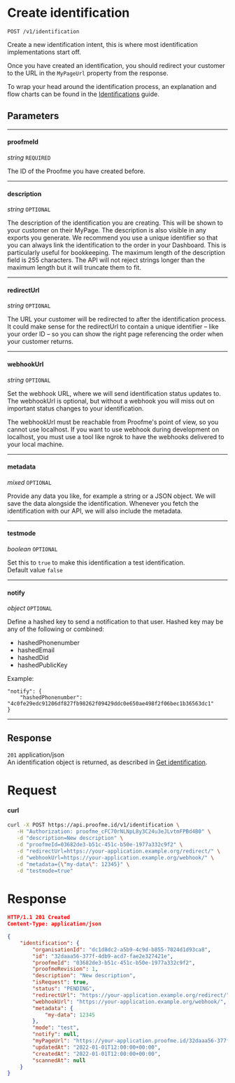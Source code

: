 # Create identification
`POST /v1/identification`

Create a new identification intent, this is where most identification implementations start off.

Once you have created an identification, you should redirect your customer to the URL in the `MyPageUrl` property from the response.

To wrap your head around the identification process, an explanation and flow charts can be found in the [Identifications](intro/identifications.md) guide.

## Parameters
___
#### proofmeId
_string_ `REQUIRED`

The ID of the Proofme you have created before.

___
#### description
_string_ `OPTIONAL`

The description of the identification you are creating. This will be shown to your customer on their MyPage. The description is also visible in any exports you generate.
We recommend you use a unique identifier so that you can always link the identification to the order in your Dashboard. This is particularly useful for bookkeeping.
The maximum length of the description field is 255 characters. The API will not reject strings longer than the maximum length but it will truncate them to fit.

____
#### redirectUrl
_string_ `OPTIONAL`

The URL your customer will be redirected to after the identification process.
It could make sense for the redirectUrl to contain a unique identifier – like your order ID – so you can show the right page referencing the order when your customer returns.

____
#### webhookUrl
_string_ `OPTIONAL`

Set the webhook URL, where we will send identification status updates to.
The webhookUrl is optional, but without a webhook you will miss out on important status changes to your identification.

The webhookUrl must be reachable from Proofme's point of view, so you cannot use localhost. If you want to use webhook during development on localhost, you must use a tool like ngrok to have the webhooks delivered to your local machine.

____
#### metadata
_mixed_ `OPTIONAL`

Provide any data you like, for example a string or a JSON object. We will save the data alongside the identification. Whenever you fetch the identification with our API, we will also include the metadata.
___
#### testmode
_boolean_ `OPTIONAL`

Set this to `true` to make this identification a test identification.  
Default value `false`
___
#### notify
_object_ `OPTIONAL`

Define a hashed key to send a notification to that user. Hashed key may be any of the following or combined:
* hashedPhonenumber
* hashedEmail
* hashedDid
* hashedPublicKey

Example:
```
"notify": {
    "hashedPhonenumber": "4c0fe29edc91206df827fb98262f09429ddc0e650ae498f2f06bec1b36563dc1"
}
```

___


## Response

`201` application/json  
An identification object is returned, as described in [Get identification](api/v1/identification/get_identification.md).

# Request

<!-- tabs:start -->

#### **curl**

```bash
curl -X POST https://api.proofme.id/v1/identification \
   -H "Authorization: proofme_cFC70rNLNpL8y3C24u3eJLvtmFPBd4B0" \
   -d "description=New description" \
   -d "proofmeId=03682de3-b51c-451c-b50e-1977a332c9f2" \
   -d "redirectUrl=https://your-application.example.org/redirect/" \
   -d "webhookUrl=https://your-application.example.org/webhook/" \
   -d "metadata={\"my-data\": 12345}" \
   -d "testmode=true"
```

<!-- tabs:end -->

# Response
```json
HTTP/1.1 201 Created
Content-Type: application/json

{
    "identification": {
        "organisationId": "dc1d8dc2-a5b9-4c9d-b855-7024d1d93ca8",
        "id": "32daaa56-377f-4db9-acd7-fae2e327421e",
        "proofmeId": "03682de3-b51c-451c-b50e-1977a332c9f2",
        "proofmeRevision": 1,
        "description": "New description",
        "isRequest": true,
        "status": "PENDING",
        "redirectUrl": "https://your-application.example.org/redirect/",
        "webhookUrl": "https://your-application.example.org/webhook/",
        "metadata": {
            "my-data": 12345
        },
        "mode": "test",
        "notify": null,
        "myPageUrl": "https://your-application.proofme.id/32daaa56-377f-4db9-acd7-fae2e327421e",
        "updatedAt": "2022-01-01T12:00:00+00:00",
        "createdAt": "2022-01-01T12:00:00+00:00",
        "scannedAt": null
    }
}

```